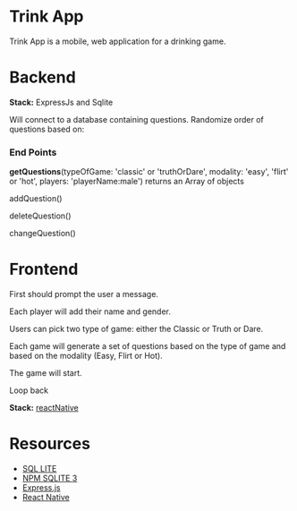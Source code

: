 # Trink App

Trink App is a mobile, web application for a drinking game.

# Backend

**Stack:** ExpressJs and Sqlite

Will connect to a database containing questions.
Randomize order of questions based on:

### End Points

**getQuestions**(typeOfGame: 'classic' or 'truthOrDare',
    modality: 'easy', 'flirt' or 'hot',
    players: 'playerName:male') returns an Array of objects

addQuestion()

deleteQuestion()

changeQuestion()

# Frontend
First should prompt the user a message.

Each player will add their name and gender.

Users can pick two type of game: either the Classic or Truth or Dare.

Each game will generate a set of questions based on the type of game and based on the modality (Easy, Flirt or Hot).

The game will start.

Loop back

**Stack:** [reactNative](https://reactnative.dev/)

# Resources
- [SQL LITE](https://www.sqlite.org/index.html)
- [NPM SQLITE 3](https://www.npmjs.com/package/sqlite3)
- [Express.js](https://expressjs.com/en/starter/generator.html)
- [React Native](https://reactnative.dev/)
